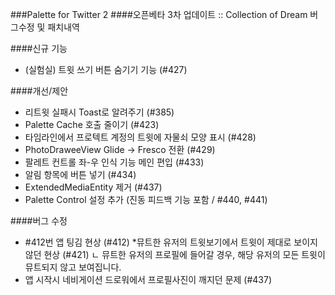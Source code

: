 ###Palette for Twitter 2
####오픈베타 3차 업데이트 :: Collection of Dream 버그수정 및 패치내역

####신규 기능
* (실험실) 트윗 쓰기 버튼 숨기기 기능 (#427)

####개선/제안
* 리트윗 실패시 Toast로 알려주기 (#385)
* Palette Cache 호출 줄이기 (#423)
* 타임라인에서 프로텍트 계정의 트윗에 자물쇠 모양 표시 (#428)
* PhotoDraweeView Glide -> Fresco 전환 (#429)
* 팔레트 컨트롤 좌-우 인식 기능 메인 편입 (#433)
* 알림 항목에 버튼 넣기 (#434)
* ExtendedMediaEntity 제거 (#437)
* Palette Control 설정 추가 (진동 피드백 기능 포함 / #440, #441)

####버그 수정
* #412번 앱 팅김 현상 (#412)
*뮤트한 유저의 트윗보기에서 트윗이 제대로 보이지 않던 현상 (#421)
 ㄴ 뮤트한 유저의 프로필에 들어갈 경우, 해당 유저의 모든 트윗이 뮤트되지 않고 보여집니다.
* 앱 시작시 네비게이션 드로워에서 프로필사진이 깨지던 문제 (#437)
